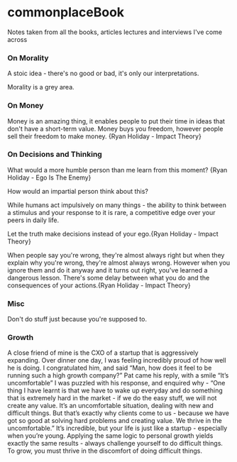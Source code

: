 # commonplaceBook
Notes taken from all the books, articles lectures and interviews I've come across

### On Morality

A stoic idea - there's no good or bad, it's only our interpretations.

Morality is a grey area. 


### On Money

Money is an amazing thing, it enables people to put their time in ideas that don't have a short-term value. Money buys you freedom, however people sell their freedom to make money. {Ryan Holiday - Impact Theory}


### On Decisions and Thinking

What would a more humble person than me learn from this moment? {Ryan Holiday - Ego Is The Enemy}

How would an impartial person think about this? 

While humans act impulsively on many things - the ability to think between a stimulus and your response to it is rare, a competitive edge over your peers in daily life. 

Let the truth make decisions instead of your ego.{Ryan Holiday - Impact Theory}

When people say you're wrong, they're almost always right but when they explain why you're wrong, they're almost always wrong. However when you ignore them and do it anyway and it turns out right, you've learned a dangerous lesson. There's some delay between what you do and the consequences of your actions.{Ryan Holiday - Impact Theory}


### Misc

Don't do stuff just because you're supposed to. 

### Growth

A close friend of mine is the CXO of a startup that is aggressively expanding. Over dinner one day, I was feeling incredibly proud of how well he is doing. I congratulated him, and said “Man, how does it feel to be running such a high growth company?”
Pat came his reply, with a smile “It’s uncomfortable”
I was puzzled with his response, and enquired why - “One thing I have learnt is that we have to wake up everyday and do something that is extremely hard in the market - if we do the easy stuff, we will not create any value.
It’s an uncomfortable situation, dealing with new and difficult things. But that’s exactly why clients come to us - because we have got so good at solving hard problems and creating value. We thrive in the uncomfortable.”
It’s incredible, but your life is just like a startup - especially when you’re young. Applying the same logic to personal growth yields exactly the same results - always challenge yourself to do difficult things.
To grow, you must thrive in the discomfort of doing difficult things.